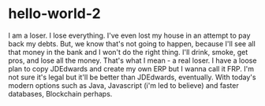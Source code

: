 # hello-world-2
I am a loser. I lose everything. I've even lost my house in an attempt to pay back my debts. But, we know that's not going to happen, because I'll see all that money in the bank and I won't do the right thing. I'll drink, smoke, get pros, and lose all the money. That's what I mean - a real loser.
I have a loose plan to copy JDEdwards and create my own ERP but I wanna call it FRP. I'm not sure it's legal but it'll be better than JDEdwards, eventually.
With today's modern options such as Java, Javascript (i'm led to believe) and faster databases, Blockchain perhaps.
